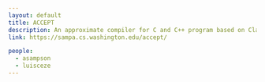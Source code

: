 ```yaml
---
layout: default
title: ACCEPT
description: An approximate compiler for C and C++ program based on Clang.
link: https://sampa.cs.washington.edu/accept/

people:
  - asampson
  - luisceze
---
```

